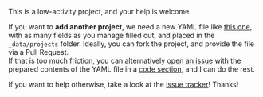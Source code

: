 This is a low-activity project, and your help is welcome.

If you want to **add another project**, we need a new YAML file like [this one](https://github.com/pymeasure/python-lab-automation-landscape/blob/gh-pages/_data/projects/test%20framework.yml), with as many fields as you manage filled out, and placed in the `_data/projects` folder.
Ideally, you can fork the project, and provide the file via a Pull Request.  
If that is too much friction, you can alternatively [open an issue](https://github.com/pymeasure/python-lab-automation-landscape/issues) with the prepared contents of the YAML file in a [code section](https://docs.github.com/en/get-started/writing-on-github/getting-started-with-writing-and-formatting-on-github/basic-writing-and-formatting-syntax#quoting-code), and I can do the rest.

If you want to help otherwise, take a look at the [issue tracker](https://github.com/pymeasure/python-lab-automation-landscape/issues)! Thanks!
